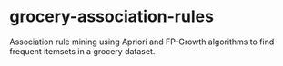 # grocery-association-rules
Association rule mining using Apriori and FP-Growth algorithms to find frequent itemsets in a grocery dataset.
